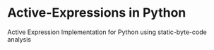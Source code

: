 # Active-Expressions in Python
Active Expression Implementation for Python using static-byte-code analysis

